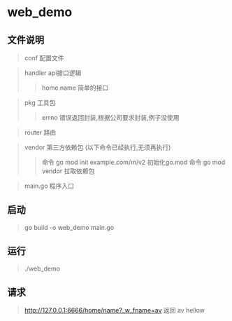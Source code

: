 # web_demo

## 文件说明
> conf 配置文件

> handler api接口逻辑
>> home.name 简单的接口

> pkg 工具包
>> errno 错误返回封装,根据公司要求封装,例子没使用

> router 路由

> vendor 第三方依赖包 (以下命令已经执行,无须再执行)
>> 命令 go mod init example.com/m/v2 初始化go.mod
>> 命令 go mod vendor 拉取依赖包

> main.go 程序入口

## 启动
> go build -o web_demo main.go

## 运行
> ./web_demo

## 请求
>http://127.0.0.1:6666/home/name?_w_fname=av
>返回 av hellow